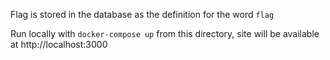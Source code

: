 Flag is stored in the database as the definition for the word `flag`

Run locally with `docker-compose up` from this directory, site will be available at http://localhost:3000
